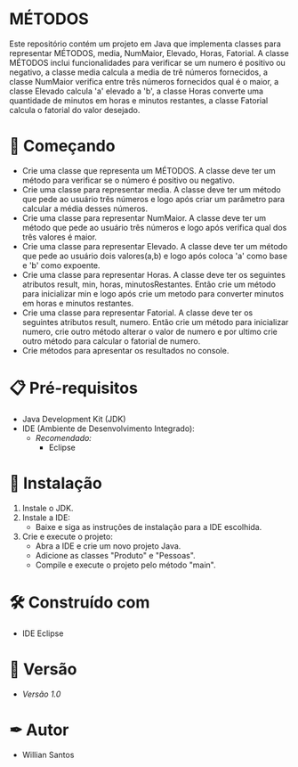 # MÉTODOS

Este repositório contém um projeto em Java que implementa classes para representar MÉTODOS, media, NumMaior, Elevado, Horas, Fatorial. A classe MÉTODOS inclui funcionalidades para verificar se um numero é positivo ou negativo,  a classe media calcula a media de trê números fornecidos, a classe NumMaior verifica entre três números fornecidos qual é o maior, a classe Elevado calcula 'a' elevado a 'b', a classe Horas converte uma quantidade de minutos em horas e minutos restantes, a classe Fatorial calcula o fatorial do valor desejado. 

# 🚀 Começando

- Crie uma classe que representa um MÉTODOS. A classe deve ter um método para verificar se o número é positivo ou negativo.
- Crie uma classe para representar media. A classe deve ter um método que pede ao usuário três números e logo após criar um parâmetro para calcular a média desses números.
- Crie uma classe para representar NumMaior. A classe deve ter um método que pede ao usuário três números e logo após verifica qual dos três valores é maior.
- Crie uma classe para representar Elevado. A classe deve ter um método que pede ao usuário dois valores(a,b) e logo após coloca 'a' como base e 'b' como expoente.
- Crie uma classe para representar Horas. A classe deve ter os seguintes atributos result, min, horas, minutosRestantes. Então crie um método para inicializar min e logo após crie um metodo para converter minutos em horas e minutos restantes.
- Crie uma classe para representar Fatorial. A classe deve ter os seguintes atributos result, numero. Então crie um método para inicializar numero, crie outro método alterar o valor de numero e por ultimo crie outro método para calcular o fatorial de numero.
- Crie métodos para apresentar os resultados no console.

# 📋 Pré-requisitos

- Java Development Kit (JDK)
- IDE (Ambiente de Desenvolvimento Integrado):
  - *Recomendado:*
    - Eclipse

# 🔧 Instalação

1. Instale o JDK.
2. Instale a IDE:
   - Baixe e siga as instruções de instalação para a IDE escolhida.
3. Crie e execute o projeto:
   - Abra a IDE e crie um novo projeto Java.
   - Adicione as classes "Produto" e "Pessoas".
   - Compile e execute o projeto pelo método "main".

# 🛠 Construído com 

- IDE Eclipse

# 📌 Versão

- *Versão 1.0*

# ✒ Autor

- Willian Santos
